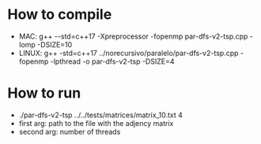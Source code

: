 # How to compile

- MAC: g++ --std=c++17 -Xpreprocessor -fopenmp par-dfs-v2-tsp.cpp -lomp -DSIZE=10
- LINUX: g++ -std=c++17 ../norecursivo/paralelo/par-dfs-v2-tsp.cpp -fopenmp -lpthread -o par-dfs-v2-tsp -DSIZE=4

# How to run
- ./par-dfs-v2-tsp ../../tests/matrices/matrix_10.txt 4
- first arg: path to the file with the adjency matrix
- second arg: number of threads
